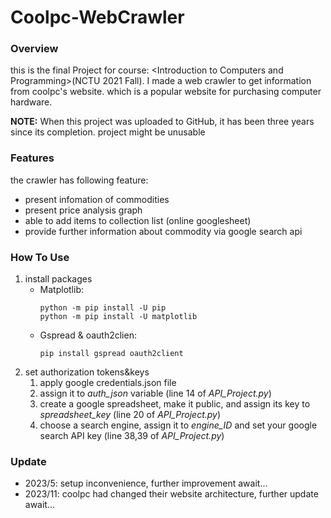 # Coolpc-WebCrawler
### Overview
this is the final Project for course: \<Introduction to Computers and Programming\>(NCTU 2021 Fall). 
I made a web crawler to get information from coolpc's website. which is a popular website for purchasing computer hardware.

**NOTE:** When this project was uploaded to GitHub, it has been three years since its completion. project might be unusable
### Features
the crawler has following feature:
* present infomation of commodities
* present price analysis graph
* able to add items to collection list (online googlesheet)
* provide further information about commodity via google search api

### How To Use
1. install packages
   * Matplotlib:
      ```
      python -m pip install -U pip
      python -m pip install -U matplotlib
      ```
    * Gspread & oauth2clien:
      ```
      pip install gspread oauth2client
      ```
2. set authorization tokens&keys
     1. apply google credentials.json file
     2. assign it to *auth_json* variable (line 14 of *API_Project.py*)
     3. create a google spreadsheet, make it public, and assign its key to *spreadsheet_key* (line 20 of *API_Project.py*)
     4. choose a search engine, assign it to *engine_ID* and set your google search API key (line 38,39 of *API_Project.py*)
### Update
* 2023/5: setup inconvenience, further improvement await...
* 2023/11: coolpc had changed their website architecture, further update await...

